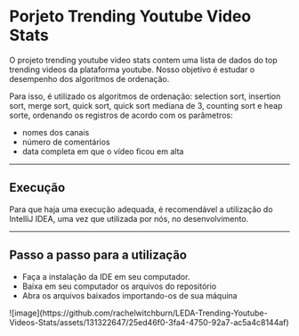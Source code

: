 <h1>Porjeto Trending Youtube Video Stats</h1>
<p>O projeto trending youtube video stats contem uma lista de dados do top trending videos da plataforma youtube. Nosso objetivo é estudar o desempenho dos algoritmos de ordenação.</p>
<p>Para isso, é utilizado os algoritmos de ordenação: selection sort, insertion sort, merge sort, quick sort, quick sort mediana de 3, counting sort e heap sorte, ordenando os registros de acordo com os parâmetros:</p>
<ul>
  <li>nomes dos canais</li>
  <li>número de comentários</li>
  <li>data completa em que o vídeo ficou em alta</li>
</ul>
<hr>
<h2>Execução</h2>
<p>Para que haja uma execução adequada, é recomendável a utilização do IntelliJ IDEA, uma vez que utilizada por nós, no desenvolvimento.</p>
<hr>
<h2>Passo a passo para a utilização</h2>
<ul>
  <li>Faça a instalação da IDE em seu computador.</li>
  <li>Baixa em seu computador os arquivos do repositório</li>
  <li>Abra os arquivos baixados importando-os de sua máquina</li>
</ul>
![image](https://github.com/rachelwitchburn/LEDA-Trending-Youtube-Videos-Stats/assets/131322647/25ed46f0-3fa4-4750-92a7-ac5a4c8144af)
